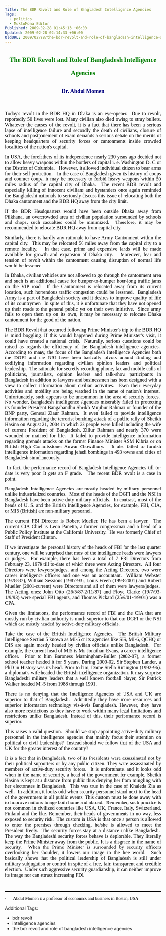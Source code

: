 ```yaml
---
Title: The BDR Revolt and Role of Bangladesh Intelligence Agencies
Tags:
  - politics
  - MuktoMona Editor
Published: 2009-02-28 01:45:13 +06:00
Updated: 2009-02-28 02:14:33 +06:00
OldURL: 2009/02/28/the-bdr-revolt-and-role-of-bangladesh-intelligence-agencies/
---
```


<h2 style="line-height: 200%; text-align: center;"><strong><span style="color: #008000; font-family: Cambria;">The BDR Revolt and Role of Bangladesh Intelligence Agencies</span></strong></h2>
<h3 style="line-height: 200%; text-align: center;"><strong><span style="font-size: large; color: #000080; font-family: Cambria;">Dr. Abdul Momen</span></strong></h3>
<p class="MsoNormal" style="text-align: justify;"><span style="color: #000000; font-family: Cambria;"> </span></p>
<p class="MsoNormal" style="text-align: justify;"><span style="font-size: medium; color: #000000; font-family: Verdana;">Today's revolt in the BDR HQ in Dhaka is an eye-opener.  Due to revolt, reportedly 50 lives were lost. Many civilian also died owing to stray bullets. Whatever the causes of the revolt, it is a fact that there has been a serious lapse of intelligence failure and secondly the death of civilians, closure of schools and postponement of exam demands a serious debate on the merits of keeping headquarters of security forces or cantonments inside crowded localities of the nation's capital. </span></p>
<p class="MsoNormal" style="text-align: justify;"><span style="font-size: medium; color: #000000; font-family: Verdana;">In USA, the forefathers of its independence nearly 230 years ago decided not to allow heavy weapons within the borders of capital i. e. Washington D. C or the District of Columbia.   However, it allowed individual citizen to bear arms for their self protection.   In the case of Bangladesh given its history of coups and counter coups, it may be necessary to forbid heavy weapons within 50 miles radius of the capital city of Dhaka.  The recent BDR revolt and especially killing of innocent civilians and bystanders once again reminded the Bangladeshi nationals to seriously discuss this issue of relocating both the Dhaka cantonment and the BDR HQ away from the city limit.  </span></p>
<p class="MsoNormal" style="text-align: justify;"><span style="font-size: medium; color: #000000; font-family: Verdana;">If the BDR Headquarters would have been outside Dhaka away from Pilkhana, an overcrowded area of civilian population surrounded by schools and shops, such casualties could be minimized.  Therefore, it may be recommended to relocate BDR HQ away from capital city. </span></p>
<p class="MsoNormal" style="text-align: justify;"><span style="font-size: medium; color: #000000; font-family: Verdana;">Similarly, there is hardly any rationale to have Army Cantonment within the capital city.  This may be relocated 50 miles away from the capital city to a remote locality.   In that case, prime and expensive lands will be made available for growth and expansion of Dhaka city.   Moreover, fear and tension of revolt within the cantonment causing disruption of normal life would be lessened. </span></p>
<p class="MsoNormal" style="text-align: justify;"><span style="font-size: medium; color: #000000; font-family: Verdana;">In Dhaka, civilian vehicles are not allowed to go through the cantonment area and such is an additional cause for bumper-to-bumper hour-long traffic jams on the VIP road.  If the Cantonment is relocated away from its current location, such horrendous traffic congestion could be lessened.  Bangladesh Army is a part of Bangladesh society and it desires to improve quality of life of its countrymen.  In spite of this, it is unfortunate that they have not opened up their roads to the general public yet on their own initiative.  Since army fails to open them up on its own, it may be necessary to relocate Dhaka cantonment for the good of the nation. </span></p>
<p class="MsoNormal" style="text-align: justify;"><span style="font-size: medium; color: #000000; font-family: Verdana;">The BDR Revolt that occurred following Prime Minister's trip to the BDR HQ is mind boggling. If this would happened during Prime Minister's visit, it could have created a national crisis.  Naturally, serious questions could be raised as regards the efficiency of the Bangladesh intelligence agencies.  According to many, the focus of the Bangladesh Intelligence Agencies both the DGFI and the NSI have been basically pivots around finding and codifying information regarding civilian opinion leaders and political leadership.  The rationale for secretly recording phone, fax and mobile calls of politicians, journalists, opinion leaders and talk-show participants in Bangladesh in addition to lawyers and businessmen has been designed with a view to collect information about civilian activities.  Even their everyday activities and mobility are being watched in the name of nation's interest.  Unfortunately, such appears to be uncommon in the area of security forces.  No wonder, Bangladesh Intelligence Agencies miserably failed in protecting its founder President Bangabandhu Sheikh Mujibur Rahman or founder of the BNP party, General Ziaur Rahman.  It even failed to provide intelligence information regarding the terrorist bombing attack of a public rally of Sheikh Hasina on August 21, 2004 in which 23 people were killed including the wife of current President of Bangladesh, Zillur Rahman and nearly 370 were wounded or maimed for life.  It failed to provide intelligence information regarding grenade attacks on the former Finance Minister ASM Kibria or on British High Commissioner Anwar Chowdhury.   It also failed to furnish intelligence information regarding jehadi bombings in 493 towns and cities of Bangladesh simultaneously.  </span></p>
<p class="MsoNormal" style="text-align: justify;"><span style="font-size: medium; color: #000000; font-family: Verdana;"> In fact, the performance record of Bangladesh Intelligence Agencies till to-date is very poor. It gets an F grade.   The recent BDR revolt is a case in point.  </span></p>
<p class="MsoNormal" style="text-align: justify;"><span style="font-size: medium; color: #000000; font-family: Verdana;">Bangladesh Intelligence Agencies are mostly headed by military personnel unlike industrialized countries.  Most of the heads of the DGFI and the NSI in Bangladesh have been active duty military officials.  In contrast, most of the heads of U. S. and the British Intelligence Agencies, for example, FBI, CIA, or MI5 (British) are non-military personnel.  </span></p>
<p class="MsoNormal" style="text-align: justify;"><span style="font-size: medium; color: #000000; font-family: Verdana;">The current FBI Director is Robert Mueller. He has been a lawyer.  The current CIA Chief is Leon Panetta, a former congressman and a head of a Public Policy Institute at the California University.  He was formerly Chief of Staff of President Clinton.  </span></p>
<p class="MsoNormal" style="text-align: justify;"><span style="font-size: medium; color: #000000; font-family: Verdana;">If we investigate the personal history of the heads of FBI for the last quarter century, one will be surprised that most of the intelligence heads were lawyers or judges.  For example, there has been a total of 7 FBI Directors from February 23, 1978 till to-date of which three were Acting Directors.  All four Directors were lawyers/judges, and among the Acting Directors, two were career intelligence officers and one was an accountant.  William Webster (1978-87), William Sessions (1987-93), Louis Freeh (1993-2001) and Robert Mueller (2001-current) were Directors and all of them were lawyers/judges.  The Acting ones; John Otto (26/5/87-2/11/87) and Floyd Clarke (19/7/93-1/9/93) were special FBI agents, and Thomas Pickard (25/6/01-4/9/01) was a CPA.  </span></p>
<p class="MsoNormal" style="text-align: justify;"><span style="font-size: medium; color: #000000; font-family: Verdana;">Given the limitations, the performance record of FBI and the CIA that are mostly run by civilian authority is much superior to that our DGFI or the NSI which are mostly headed by active-duty military officials.  </span></p>
<p class="MsoNormal" style="text-align: justify;"><span style="font-size: medium; color: #000000; font-family: Verdana;">Take the case of the British Intelligence Agencies.  The British Military Intelligence Section 5 known as MI-5 or its agencies like SIS, MI-6, QCHQ or DIS are again mostly headed by civilian officials unlike Bangladesh.  For example, the current head of MI5 is Mr. Jonathan Evans, a career intelligence officer.  Prior to him Baroness Manningham-Buller (2002-07), a former school teacher headed it for 5 years. During 2000-02, Sir Stephen Lander, a PhD in History was its head. Prior to him, Dame Stella Rimington (1992-96), a diplomat's wife headed the British intelligence organization. It may surprise Bangladeshi military leaders that a well known football player, Sir Patrick Walker headed MI-5 from 1988 through 1991. </span></p>
<p class="MsoNormal" style="text-align: justify;"><span style="font-size: medium; color: #000000; font-family: Verdana;">There is no denying that the Intelligence Agencies of USA and UK are superior to that of Bangladesh.  Admittedly they have more resources and superior information technology vis-à-vis Bangladesh. However, they have also more restrictions as they have to work within many legal limitations and restrictions unlike Bangladesh. Instead of this, their performance record is superior.  </span></p>
<p class="MsoNormal" style="text-align: justify;"><span style="font-size: medium; color: #000000; font-family: Verdana;">This raises a valid question.  Should we stop appointing active-duty military personnel in the intelligence agencies that mainly focus their attention on political or civil leaderships?  Instead should we follow that of the USA and UK for the greater interest of the country?  </span></p>
<p class="MsoNormal" style="text-align: justify;"><span style="font-size: medium; color: #000000; font-family: Verdana;">It is a fact that in Bangladesh, two of its Presidents were assassinated not by their political supporters or by any public citizen. They were assassinated by members of active-duty security forces.  It is unfortunate, and it looks odd when in the name of security, a head of the government for example, Sheikh Hasina is kept at a distance from public thus denying her from mingling with her electorates in Bangladesh.  This was true in the case of Khaleda Zia as well.  In addition, it looks odd when security personnel stand next to the head of the government in all public events. This custom must be done away with to improve nation's image both home and abroad.  Remember, such practice is not common in civilized countries like USA, UK, France, Italy, Switzerland, Finland and the like. Remember, their heads of governments in no way, less exposed to security risk.  The custom in USA is that once a person is allowed to enter the premises through checking, he/she is allowed to meet the President freely.  The security forces stay at a distance unlike Bangladesh.  The way the Bangladeshi security forces behave is deplorable. They literally keep the Prime Minister away from the public. It is a disgrace in the name of security.  When the Prime Minister is surrounded by security officers overlooking her shoulder, it lowers our image in the free world.  Such basically shows that the political leadership of Bangladesh is still under military subjugation or control in spite of a free, fair, transparent and credible election.  Under such aggressive security guardianship, it can neither improve its image nor can attract increasing FDI.  </span></p>

<div style="border-right: medium none; border-top: medium none; border-left: medium none; border-bottom: windowtext 1.5pt solid;">
<p class="MsoNormal" style="text-align: justify;"><span style="color: #000000; font-family: Cambria;"> </span></p>

</div>
<p class="MsoListParagraph" style="text-align: justify;"><span style="color: #000000;"><span style="font-family: Symbol;">·<span style="font: 7pt 'Times New Roman';">         </span></span><span style="font-family: Cambria;">Abdul Momen is a professor of economics and business in Boston, USA</span></span></p>

Additional Tags:
  - bdr revolt
  - intelligence agencies
  - the bdr revolt and role of bangladesh intelligence agencies
